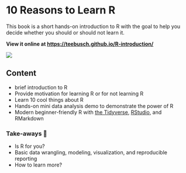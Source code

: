 # 10 Reasons to Learn R

This book is a short hands-on introduction to R with the goal to help you decide whether
you should or should not learn it.

**View it online at <https://teebusch.github.io/R-introduction/>**

![](https://i.imgur.com/QThpLod.png)

## Content

-   brief introduction to R
-   Provide motivation for learning R or for not learning R
-   Learn 10 cool things about R
-   Hands-on mini data analysis demo to demonstrate the power of R
-   Modern beginner-friendly R with [the Tidyverse](https://www.tidyverse.org/),
    [RStudio](https://www.rstudio.com/products/rstudio/download/), and RMarkdown

### Take-aways :takeout_box:

-   Is R for you?
-   Basic data wrangling, modeling, visualization, and reproducible reporting
-   How to learn more?
